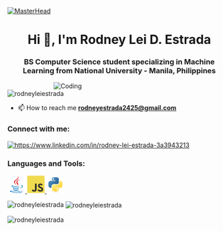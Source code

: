 
[![MasterHead](https://t3.ftcdn.net/jpg/03/38/93/64/360_F_338936421_gRUJPx3lkUubis20MznfgAlDnQWVJ63p.jpg)](https://rodneyleiestrada.io)
<h1 align="center">Hi 👋, I'm Rodney Lei D. Estrada</h1>
<h3 align="center">BS Computer Science student specializing in Machine Learning from National University - Manila, Philippines</h3>
<img align="right" alt="Coding" width="400" src="https://indoanalytica.com/static/images/data-science-2.gif">

<p align="left"> <img src="https://komarev.com/ghpvc/?username=rodneyleiestrada&label=Profile%20views&color=0e75b6&style=flat" alt="rodneyleiestrada" /> </p>

- 📫 How to reach me **rodneyestrada2425@gmail.com**

<h3 align="left">Connect with me:</h3>
<p align="left">
<a href="https://linkedin.com/in/https://www.linkedin.com/in/rodney-lei-estrada-3a3943213" target="blank"><img align="center" src="https://raw.githubusercontent.com/rahuldkjain/github-profile-readme-generator/master/src/images/icons/Social/linked-in-alt.svg" alt="https://www.linkedin.com/in/rodney-lei-estrada-3a3943213" height="30" width="40" /></a>
</p>

<h3 align="left">Languages and Tools:</h3>
<p align="left"> <a href="https://www.java.com" target="_blank" rel="noreferrer"> <img src="https://raw.githubusercontent.com/devicons/devicon/master/icons/java/java-original.svg" alt="java" width="40" height="40"/> </a> <a href="https://developer.mozilla.org/en-US/docs/Web/JavaScript" target="_blank" rel="noreferrer"> <img src="https://raw.githubusercontent.com/devicons/devicon/master/icons/javascript/javascript-original.svg" alt="javascript" width="40" height="40"/> </a> <a href="https://www.python.org" target="_blank" rel="noreferrer"> <img src="https://raw.githubusercontent.com/devicons/devicon/master/icons/python/python-original.svg" alt="python" width="40" height="40"/> </a> </p>

<p><img align="left" src="https://github-readme-stats.vercel.app/api/top-langs?username=rodneyleiestrada&show_icons=true&locale=en&layout=compact" alt="rodneyleiestrada" /></p>

<p>&nbsp;<img align="center" src="https://github-readme-stats.vercel.app/api?username=rodneyleiestrada&show_icons=true&locale=en" alt="rodneyleiestrada" /></p>

<p><img align="center" src="https://github-readme-streak-stats.herokuapp.com/?user=rodneyleiestrada&" alt="rodneyleiestrada" /></p>
